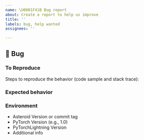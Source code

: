 ```yaml
---
name: \U0001F41B Bug report
about: Create a report to help us improve
title: ''
labels: bug, help wanted
assignees: ''

---
```


## 🐛 Bug

<!-- A clear and concise description of what the bug is. -->

### To Reproduce
<!-- Ideally attach a minimal code sample to reproduce the bug. 
Minimal means having the shortest code but still preserving the bug. -->

Steps to reproduce the behavior (code sample and stack trace):

### Expected behavior

<!-- A clear and concise description of what you expected to happen. -->

### Environment

 - Asteroid Version or commit tag
 - PyTorch Version (e.g., 1.0)
 - PyTorchLightning Version
 - Additional info

